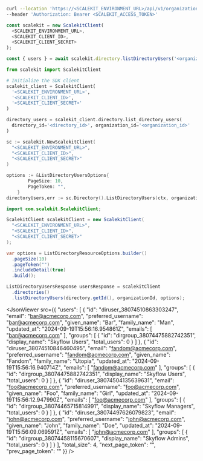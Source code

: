 <CodeWithHeader method="get" endpoint="/api/v1/organizations/{organization_id}/directories/{directory_id}/users">
<Tabs groupId="tech-stack" querystring>
<TabItem value="curl" label="cURL">

```bash showLineNumbers
curl --location 'https://<SCALEKIT_ENVIRONMENT_URL>/api/v1/organizations/<organization_id>/directories/<directory_id>/users' \
--header 'Authorization: Bearer <SCALEKIT_ACCESS_TOKEN>'
```

</TabItem>
<TabItem value="nodejs" label="Node.js">

```js showLineNumbers
const scalekit = new ScalekitClient(
  <SCALEKIT_ENVIRONMENT_URL>,
  <SCALEKIT_CLIENT_ID>,
  <SCALEKIT_CLIENT_SECRET>
);

const { users } = await scalekit.directory.listDirectoryUsers('<organization_id>', '<directory_id>');
```

</TabItem>
<TabItem value="py" label="Python">

```python showLineNumbers
from scalekit import ScalekitClient

# Initialize the SDK client
scalekit_client = ScalekitClient(
  '<SCALEKIT_ENVIRONMENT_URL>',
  '<SCALEKIT_CLIENT_ID>',
  '<SCALEKIT_CLIENT_SECRET>'
)

directory_users = scalekit_client.directory.list_directory_users(
  directory_id='<directory_id>', organization_id='<organization_id>'
)
```

</TabItem>
<TabItem value="golang" label="Go">

```go showLineNumbers
sc := scalekit.NewScalekitClient(
  "<SCALEKIT_ENVIRONMENT_URL>",
  "<SCALEKIT_CLIENT_ID>",
  "<SCALEKIT_CLIENT_SECRET>"
)

options := &ListDirectoryUsersOptions{
		PageSize: 10,
		PageToken: "",
	}
directoryUsers,err := sc.Directory().ListDirectoryUsers(ctx, organizationId, directoryId, options)
```

</TabItem>

<TabItem value="java" label="Java">

```java showLineNumbers
import com.scalekit.ScalekitClient;

ScalekitClient scalekitClient = new ScalekitClient(
  "<SCALEKIT_ENVIRONMENT_URL>",
  "<SCALEKIT_CLIENT_ID>",
  "<SCALEKIT_CLIENT_SECRET>"
);

var options = ListDirectoryResourceOptions.builder()
  .pageSize(10)
  .pageToken("")
  .includeDetail(true)
  .build();

ListDirectoryUsersResponse usersResponse = scalekitClient
  .directories()
  .listDirectoryUsers(directory.getId(), organizationId, options);

```

</TabItem>

</Tabs>
</CodeWithHeader>
<CodeWithHeader title="Response">

<JsonViewer src={{
    "users": [
        {
            "id": "diruser_38074510863303247",
            "email": "bar@acmecorp.com",
            "preferred_username": "bar@acmecorp.com",
            "given_name": "Bar",
            "family_name": "Man",
            "updated_at": "2024-09-19T15:56:16.954861Z",
            "emails": [
                "bar@acmecorp.com"
            ],
            "groups": [
                {
                    "id": "dirgroup_38074475882742351",
                    "display_name": "Skyflow Users",
                    "total_users": 0
                }
            ]
        },
        {
            "id": "diruser_38074510846460495",
            "email": "fandom@acmecorp.com",
            "preferred_username": "fandom@acmecorp.com",
            "given_name": "Fandom",
            "family_name": "Utopia",
            "updated_at": "2024-09-19T15:56:16.940714Z",
            "emails": [
                "fandom@acmecorp.com"
            ],
            "groups": [
                {
                    "id": "dirgroup_38074475882742351",
                    "display_name": "Skyflow Users",
                    "total_users": 0
                }
            ]
        },
        {
            "id": "diruser_38074504135639631",
            "email": "foo@acmecorp.com",
            "preferred_username": "foo@acmecorp.com",
            "given_name": "Foo",
            "family_name": "Girl",
            "updated_at": "2024-09-19T15:56:12.947990Z",
            "emails": [
                "foo@acmecorp.com"
            ],
            "groups": [
                {
                    "id": "dirgroup_38074465715814991",
                    "display_name": "Skyflow Managers",
                    "total_users": 0
                }
            ]
        },
        {
            "id": "diruser_38074497626079823",
            "email": "john@acmecorp.com",
            "preferred_username": "john@acmecorp.com",
            "given_name": "John",
            "family_name": "Doe",
            "updated_at": "2024-09-19T15:56:09.069591Z",
            "emails": [
                "john@acmecorp.com"
            ],
            "groups": [
                {
                    "id": "dirgroup_38074458115670607",
                    "display_name": "Skyflow Admins",
                    "total_users": 0
                }
            ]
        }
    ],
    "total_size": 4,
    "next_page_token": "",
    "prev_page_token": ""
}} />

</CodeWithHeader>
